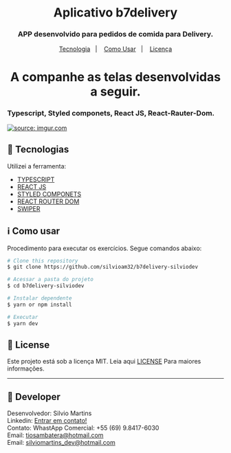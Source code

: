 <h1 align="center">
    Aplicativo b7delivery
</h1>

<h3 align="center">
  APP desenvolvido para pedidos de comida para Delivery.
</h3>

<p align="center">
  <a href="#rocket-tecnologias">Tecnologia</a>&nbsp;&nbsp;&nbsp;|&nbsp;&nbsp;&nbsp;
  <a href="#information_source-como-usar">Como Usar</a>&nbsp;&nbsp;&nbsp;|&nbsp;&nbsp;&nbsp;
  <a href="#memo-license">Licença</a>
</p>

<h1 align="center">
    A companhe as telas desenvolvidas a seguir.
</h1>

<h3 align="left">
  Typescript, Styled componets, React JS, React-Rauter-Dom.
</h3>
<a href="https://imgur.com/RqmavJc"><img src="https://i.imgur.com/RqmavJc.png" title="source: imgur.com" /></a>

## :rocket: Tecnologias

Utilizei a ferramenta:

-  [TYPESCRIPT](https://docs.microsoft.com/en-us/learn/modules/typescript-get-started/)
-  [REACT JS](https://reactjs.org/)
-  [STYLED COMPONETS](https://styled-components.com/)
-  [REACT ROUTER DOM](https://reactrouter.com/)
-  [SWIPER](https://github.com/obladohttps://github.com/nolimits4web/Swiper)

## :information_source: Como usar

Procedimento para executar os exercícios. Segue comandos abaixo:

```bash
# Clone this repository
$ git clone https://github.com/silvioam32/b7delivery-silviodev

# Acessar a pasta do projeto
$ cd b7delivery-silviodev

# Instalar dependente
$ yarn or npm install

# Executar
$ yarn dev
```

## :memo: License
Este projeto está sob a licença MIT. Leia aqui [LICENSE](https://github.com/silvioam32/b7delivery-silviodev/blob/master/LICENSE) Para maiores informações.

---

## :rocket: Developer

Desenvolvedor: Silvio Martins<br>
Linkedin: [Entrar em contato!](https://www.linkedin.com/in/silvio-martins-511956230/)<br>
Contato: WhastApp Comercial: +55 (69) 9.8417-6030 <br>
Email: tiosambatera@hotmail.com <br>
Email: silviomartins_dev@hotmail.com <br>